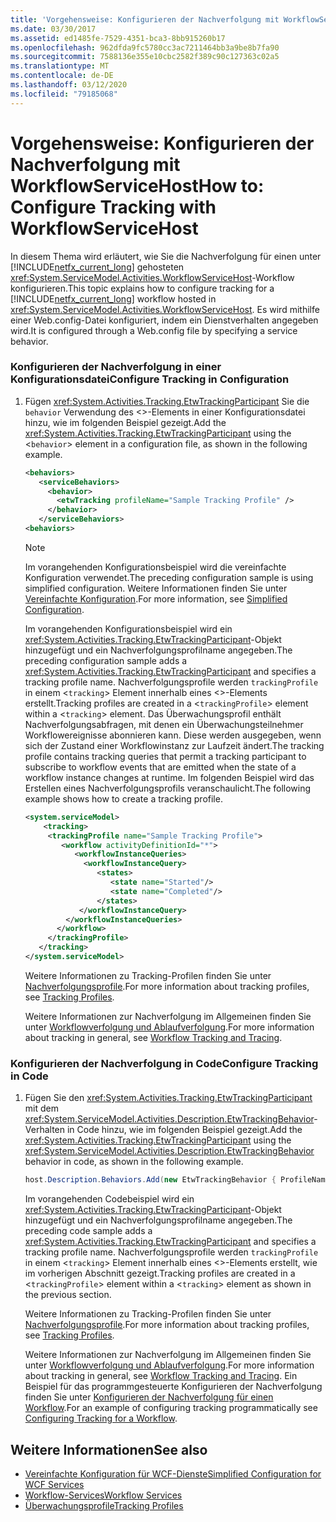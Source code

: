 ```yaml
---
title: 'Vorgehensweise: Konfigurieren der Nachverfolgung mit WorkflowServiceHost'
ms.date: 03/30/2017
ms.assetid: ed1485fe-7529-4351-bca3-8bb915260b17
ms.openlocfilehash: 962dfda9fc5780cc3ac7211464bb3a9be8b7fa90
ms.sourcegitcommit: 7588136e355e10cbc2582f389c90c127363c02a5
ms.translationtype: MT
ms.contentlocale: de-DE
ms.lasthandoff: 03/12/2020
ms.locfileid: "79185068"
---
```

# <a name="how-to-configure-tracking-with-workflowservicehost"></a><span data-ttu-id="01db3-102">Vorgehensweise: Konfigurieren der Nachverfolgung mit WorkflowServiceHost</span><span class="sxs-lookup"><span data-stu-id="01db3-102">How to: Configure Tracking with WorkflowServiceHost</span></span>
<span data-ttu-id="01db3-103">In diesem Thema wird erläutert, wie Sie die Nachverfolgung für einen unter [!INCLUDE[netfx_current_long](../../../../includes/netfx-current-long-md.md)] gehosteten <xref:System.ServiceModel.Activities.WorkflowServiceHost>-Workflow konfigurieren.</span><span class="sxs-lookup"><span data-stu-id="01db3-103">This topic explains how to configure tracking for a [!INCLUDE[netfx_current_long](../../../../includes/netfx-current-long-md.md)] workflow hosted in <xref:System.ServiceModel.Activities.WorkflowServiceHost>.</span></span> <span data-ttu-id="01db3-104">Es wird mithilfe einer Web.config-Datei konfiguriert, indem ein Dienstverhalten angegeben wird.</span><span class="sxs-lookup"><span data-stu-id="01db3-104">It is configured through a Web.config file by specifying a service behavior.</span></span>  
  
### <a name="configure-tracking-in-configuration"></a><span data-ttu-id="01db3-105">Konfigurieren der Nachverfolgung in einer Konfigurationsdatei</span><span class="sxs-lookup"><span data-stu-id="01db3-105">Configure Tracking in Configuration</span></span>  
  
1. <span data-ttu-id="01db3-106">Fügen <xref:System.Activities.Tracking.EtwTrackingParticipant> Sie die `behavior` Verwendung des <>-Elements in einer Konfigurationsdatei hinzu, wie im folgenden Beispiel gezeigt.</span><span class="sxs-lookup"><span data-stu-id="01db3-106">Add the <xref:System.Activities.Tracking.EtwTrackingParticipant> using the <`behavior`> element in a configuration file, as shown in the following example.</span></span>  
  
    ```xml  
    <behaviors>  
       <serviceBehaviors>  
         <behavior>  
           <etwTracking profileName="Sample Tracking Profile" />  
         </behavior>
       </serviceBehaviors>  
    <behaviors>  
    ```  
  
    > [!NOTE]
    > <span data-ttu-id="01db3-107">Im vorangehenden Konfigurationsbeispiel wird die vereinfachte Konfiguration verwendet.</span><span class="sxs-lookup"><span data-stu-id="01db3-107">The preceding configuration sample is using simplified configuration.</span></span> <span data-ttu-id="01db3-108">Weitere Informationen finden Sie unter [Vereinfachte Konfiguration](../../../../docs/framework/wcf/simplified-configuration.md).</span><span class="sxs-lookup"><span data-stu-id="01db3-108">For more information, see [Simplified Configuration](../../../../docs/framework/wcf/simplified-configuration.md).</span></span>  
  
     <span data-ttu-id="01db3-109">Im vorangehenden Konfigurationsbeispiel wird ein <xref:System.Activities.Tracking.EtwTrackingParticipant>-Objekt hinzugefügt und ein Nachverfolgungsprofilname angegeben.</span><span class="sxs-lookup"><span data-stu-id="01db3-109">The preceding configuration sample adds a <xref:System.Activities.Tracking.EtwTrackingParticipant> and specifies a tracking profile name.</span></span> <span data-ttu-id="01db3-110">Nachverfolgungsprofile werden `trackingProfile` in einem <`tracking`> Element innerhalb eines <>-Elements erstellt.</span><span class="sxs-lookup"><span data-stu-id="01db3-110">Tracking profiles are created in a <`trackingProfile`> element within a <`tracking`> element.</span></span> <span data-ttu-id="01db3-111">Das Überwachungsprofil enthält Nachverfolgungsabfragen, mit denen ein Überwachungsteilnehmer Workflowereignisse abonnieren kann. Diese werden ausgegeben, wenn sich der Zustand einer Workflowinstanz zur Laufzeit ändert.</span><span class="sxs-lookup"><span data-stu-id="01db3-111">The tracking profile contains tracking queries that permit a tracking participant to subscribe to workflow events that are emitted when the state of a workflow instance changes at runtime.</span></span> <span data-ttu-id="01db3-112">Im folgenden Beispiel wird das Erstellen eines Nachverfolgungsprofils veranschaulicht.</span><span class="sxs-lookup"><span data-stu-id="01db3-112">The following example shows how to create a tracking profile.</span></span>  
  
    ```xml  
    <system.serviceModel>  
        <tracking>
         <trackingProfile name="Sample Tracking Profile">  
            <workflow activityDefinitionId="*">  
               <workflowInstanceQueries>  
                 <workflowInstanceQuery>  
                    <states>  
                       <state name="Started"/>  
                       <state name="Completed"/>  
                    </states>  
                </workflowInstanceQuery>  
             </workflowInstanceQueries>  
           </workflow>  
         </trackingProfile>
       </tracking>  
    </system.serviceModel>  
    ```  
  
     <span data-ttu-id="01db3-113">Weitere Informationen zu Tracking-Profilen finden Sie unter [Nachverfolgungsprofile](../../../../docs/framework/windows-workflow-foundation/tracking-profiles.md).</span><span class="sxs-lookup"><span data-stu-id="01db3-113">For more information about tracking profiles, see [Tracking Profiles](../../../../docs/framework/windows-workflow-foundation/tracking-profiles.md).</span></span>  
  
     <span data-ttu-id="01db3-114">Weitere Informationen zur Nachverfolgung im Allgemeinen finden Sie unter [Workflowverfolgung und Ablaufverfolgung](../../../../docs/framework/windows-workflow-foundation/workflow-tracking-and-tracing.md).</span><span class="sxs-lookup"><span data-stu-id="01db3-114">For more information about tracking in general, see [Workflow Tracking and Tracing](../../../../docs/framework/windows-workflow-foundation/workflow-tracking-and-tracing.md).</span></span>  
  
### <a name="configure-tracking-in-code"></a><span data-ttu-id="01db3-115">Konfigurieren der Nachverfolgung in Code</span><span class="sxs-lookup"><span data-stu-id="01db3-115">Configure Tracking in Code</span></span>  
  
1. <span data-ttu-id="01db3-116">Fügen Sie den <xref:System.Activities.Tracking.EtwTrackingParticipant> mit dem <xref:System.ServiceModel.Activities.Description.EtwTrackingBehavior>-Verhalten in Code hinzu, wie im folgenden Beispiel gezeigt.</span><span class="sxs-lookup"><span data-stu-id="01db3-116">Add the <xref:System.Activities.Tracking.EtwTrackingParticipant> using the <xref:System.ServiceModel.Activities.Description.EtwTrackingBehavior> behavior in code, as shown in the following example.</span></span>  
  
    ```csharp  
    host.Description.Behaviors.Add(new EtwTrackingBehavior { ProfileName = "Sample Tracking Profile" });  
    ```  
  
     <span data-ttu-id="01db3-117">Im vorangehenden Codebeispiel wird ein <xref:System.Activities.Tracking.EtwTrackingParticipant>-Objekt hinzugefügt und ein Nachverfolgungsprofilname angegeben.</span><span class="sxs-lookup"><span data-stu-id="01db3-117">The preceding code sample adds a <xref:System.Activities.Tracking.EtwTrackingParticipant> and specifies a tracking profile name.</span></span> <span data-ttu-id="01db3-118">Nachverfolgungsprofile werden `trackingProfile` in einem <`tracking`> Element innerhalb eines <>-Elements erstellt, wie im vorherigen Abschnitt gezeigt.</span><span class="sxs-lookup"><span data-stu-id="01db3-118">Tracking profiles are created in a <`trackingProfile`> element within a <`tracking`> element as shown in the previous section.</span></span>  
  
     <span data-ttu-id="01db3-119">Weitere Informationen zu Tracking-Profilen finden Sie unter [Nachverfolgungsprofile](../../../../docs/framework/windows-workflow-foundation/tracking-profiles.md).</span><span class="sxs-lookup"><span data-stu-id="01db3-119">For more information about tracking profiles, see [Tracking Profiles](../../../../docs/framework/windows-workflow-foundation/tracking-profiles.md).</span></span>  
  
     <span data-ttu-id="01db3-120">Weitere Informationen zur Nachverfolgung im Allgemeinen finden Sie unter [Workflowverfolgung und Ablaufverfolgung](../../../../docs/framework/windows-workflow-foundation/workflow-tracking-and-tracing.md).</span><span class="sxs-lookup"><span data-stu-id="01db3-120">For more information about tracking in general, see [Workflow Tracking and Tracing](../../../../docs/framework/windows-workflow-foundation/workflow-tracking-and-tracing.md).</span></span> <span data-ttu-id="01db3-121">Ein Beispiel für das programmgesteuerte Konfigurieren der Nachverfolgung finden Sie unter [Konfigurieren der Nachverfolgung für einen Workflow](../../../../docs/framework/windows-workflow-foundation/configuring-tracking-for-a-workflow.md).</span><span class="sxs-lookup"><span data-stu-id="01db3-121">For an example of configuring tracking programmatically see [Configuring Tracking for a Workflow](../../../../docs/framework/windows-workflow-foundation/configuring-tracking-for-a-workflow.md).</span></span>  
  
## <a name="see-also"></a><span data-ttu-id="01db3-122">Weitere Informationen</span><span class="sxs-lookup"><span data-stu-id="01db3-122">See also</span></span>

- [<span data-ttu-id="01db3-123">Vereinfachte Konfiguration für WCF-Dienste</span><span class="sxs-lookup"><span data-stu-id="01db3-123">Simplified Configuration for WCF Services</span></span>](../../../../docs/framework/wcf/samples/simplified-configuration-for-wcf-services.md)
- [<span data-ttu-id="01db3-124">Workflow-Services</span><span class="sxs-lookup"><span data-stu-id="01db3-124">Workflow Services</span></span>](../../../../docs/framework/wcf/feature-details/workflow-services.md)
- [<span data-ttu-id="01db3-125">Überwachungsprofile</span><span class="sxs-lookup"><span data-stu-id="01db3-125">Tracking Profiles</span></span>](../../../../docs/framework/windows-workflow-foundation/tracking-profiles.md)
